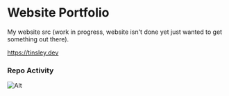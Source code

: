 # Website Portfolio
My website src
(work in progress, website isn't done yet just wanted to get something out there).<br>

https://tinsley.dev

### Repo Activity
![Alt](https://repobeats.axiom.co/api/embed/7243c9d73cfd47b17de334e7252899264efb530a.svg "Repobeats analytics image")
